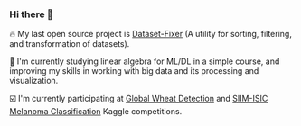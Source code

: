 ### Hi there 👋

:fire: My last open source project is [Dataset-Fixer](https://github.com/t0efL/Dataset-Fixer)
(A utility for sorting, filtering, and transformation of datasets).

:dart: I'm currently studying linear algebra for ML/DL in a simple course, and improving my skills in working with big data and its processing and visualization.

:ballot_box_with_check: I'm currently participating at [Global Wheat Detection](https://www.kaggle.com/c/global-wheat-detection) and [SIIM-ISIC Melanoma Classification](https://www.kaggle.com/c/siim-isic-melanoma-classification) Kaggle competitions.
